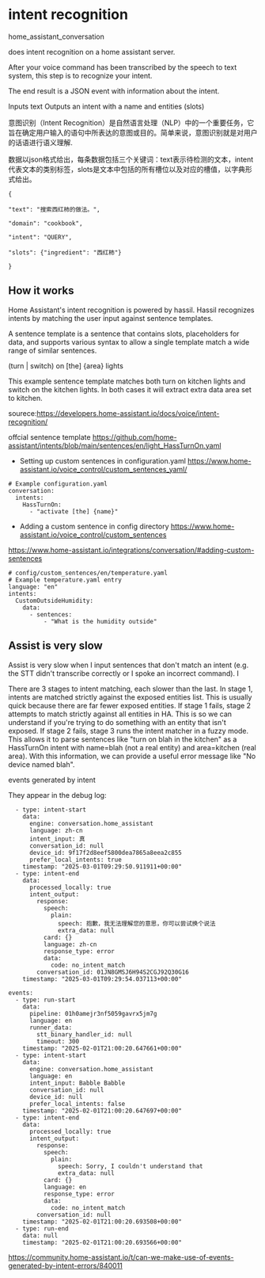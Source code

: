 # intent recognition

home_assistant_conversation

does intent recognition on a home assistant server.

After your voice command has been transcribed by the speech to text system, this step is to recognize your intent. 

The end result is a JSON event with information about the intent.

Inputs text
Outputs an intent with a name and entities (slots)

意图识别（Intent Recognition）是自然语言处理（NLP）中的一个重要任务，它旨在确定用户输入的语句中所表达的意图或目的。简单来说，意图识别就是对用户的话语进行语义理解.

数据以json格式给出，每条数据包括三个关键词：text表示待检测的文本，intent代表文本的类别标签，slots是文本中包括的所有槽位以及对应的槽值，以字典形式给出。
~~~
{

"text": "搜索西红柿的做法。",

"domain": "cookbook",

"intent": "QUERY",

"slots": {"ingredient": "西红柿"}

}
~~~

## How it works

Home Assistant's intent recognition is powered by hassil. Hassil recognizes intents by matching the user input against sentence templates.

A sentence template is a sentence that contains slots, placeholders for data, and supports various syntax to allow a single template match a wide range of similar sentences.

(turn | switch) on [the] {area} lights

This example sentence template matches both turn on kitchen lights and switch on the kitchen lights. In both cases it will extract extra data area set to kitchen.

sourece:https://developers.home-assistant.io/docs/voice/intent-recognition/

offcial sentence template
https://github.com/home-assistant/intents/blob/main/sentences/en/light_HassTurnOn.yaml


- Setting up custom sentences in configuration.yaml
https://www.home-assistant.io/voice_control/custom_sentences_yaml/

~~~
# Example configuration.yaml
conversation:
  intents:
    HassTurnOn:
      - "activate [the] {name}"
~~~

- Adding a custom sentence in config directory
https://www.home-assistant.io/voice_control/custom_sentences

https://www.home-assistant.io/integrations/conversation/#adding-custom-sentences

~~~
# config/custom_sentences/en/temperature.yaml
# Example temperature.yaml entry
language: "en"
intents:
  CustomOutsideHumidity:
    data:
      - sentences:
          - "What is the humidity outside"
~~~





## Assist is very slow

Assist is very slow when I input sentences that don't match an intent (e.g. the STT didn't transcribe correctly or I spoke an incorrect command). I

There are 3 stages to intent matching, each slower than the last.
In stage 1, intents are matched strictly against the exposed entities list. This is usually quick because there are far fewer exposed entities.
If stage 1 fails, stage 2 attempts to match strictly against all entities in HA. This is so we can understand if you're trying to do something with an entity that isn't exposed.
If stage 2 fails, stage 3 runs the intent matcher in a fuzzy mode. This allows it to parse sentences like "turn on blah in the kitchen" as a HassTurnOn intent with name=blah (not a real entity) and area=kitchen (real area). With this information, we can provide a useful error message like "No device named blah".


events generated by intent




They appear in the debug log:

~~~
  - type: intent-start
    data:
      engine: conversation.home_assistant
      language: zh-cn
      intent_input: 真
      conversation_id: null
      device_id: 9f17f2d8eef5800dea7865a8eea2c855
      prefer_local_intents: true
    timestamp: "2025-03-01T09:29:50.911911+00:00"
  - type: intent-end
    data:
      processed_locally: true
      intent_output:
        response:
          speech:
            plain:
              speech: 抱歉，我无法理解您的意思，你可以尝试换个说法
              extra_data: null
          card: {}
          language: zh-cn
          response_type: error
          data:
            code: no_intent_match
        conversation_id: 01JN8GMSJ6H94S2CGJ92Q30G16
    timestamp: "2025-03-01T09:29:54.037113+00:00"

~~~


~~~
events:
  - type: run-start
    data:
      pipeline: 01h0amejr3nf5059gavrx5jm7g
      language: en
      runner_data:
        stt_binary_handler_id: null
        timeout: 300
    timestamp: "2025-02-01T21:00:20.647661+00:00"
  - type: intent-start
    data:
      engine: conversation.home_assistant
      language: en
      intent_input: Babble Babble
      conversation_id: null
      device_id: null
      prefer_local_intents: false
    timestamp: "2025-02-01T21:00:20.647697+00:00"
  - type: intent-end
    data:
      processed_locally: true
      intent_output:
        response:
          speech:
            plain:
              speech: Sorry, I couldn't understand that
              extra_data: null
          card: {}
          language: en
          response_type: error
          data:
            code: no_intent_match
        conversation_id: null
    timestamp: "2025-02-01T21:00:20.693508+00:00"
  - type: run-end
    data: null
    timestamp: "2025-02-01T21:00:20.693566+00:00"

~~~

https://community.home-assistant.io/t/can-we-make-use-of-events-generated-by-intent-errors/840011